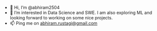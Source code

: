 - 👋 Hi, I’m @abhiram2504
- 👀 I’m interested in Data Science and SWE. I am also exploring ML and looking forward to working on some nice projects.
- 📫 Ping me on abhiram.rustagi@gmail.com
